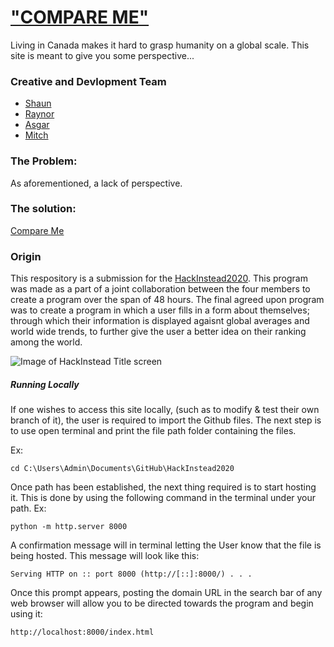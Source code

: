 # ["COMPARE ME"](https://rayelg.github.io/hackinstead2020)
Living in Canada makes it hard to grasp humanity on a global scale.
This site is meant to give you some perspective...

### Creative and Devlopment Team

* [Shaun](https://github.com/knat01)
* [Raynor](https://github.com/RayElg)
* [Asgar](https://github.com/System-out-print-Asgar)
* [Mitch](https://github.com/MitchDorty)

### The Problem:
As aforementioned, a lack of perspective.
### The solution:
[Compare Me](https://rayelg.github.io/hackinstead2020)

### Origin
This respository is a submission for the [HackInstead2020](https://www.hackworks.com/en/hack-instead). 
This program was made as a part of a joint collaboration between the four members to create a program 
over the span of 48 hours. The final agreed upon program was to create a program in which a user 
fills in a form about themselves; through which their information is displayed
agaisnt global averages and world wide trends, to further give the user a better idea on their ranking among
the world.

![Image of HackInstead Title screen](https://cdn.discordapp.com/attachments/697886882255863931/741463634361712651/unknown.png)


##### Running Locally

If one wishes to access this site locally, (such as to modify & test their own branch of it), 
the user is required to import the Github files. The next step is to use open terminal and print the
file path folder containing the files.

Ex:
```
cd C:\Users\Admin\Documents\GitHub\HackInstead2020
```
Once path has been established, the next thing required is to start hosting it. This is done by using the following command in the terminal under your path.
Ex:
```
python -m http.server 8000
```
A confirmation message will in terminal letting the User know that the file is being hosted. This message will look like this:
```
Serving HTTP on :: port 8000 (http://[::]:8000/) . . .
```
Once this prompt appears, posting the domain URL in the search bar of any web browser will allow you to be directed towards the program and begin using it:
```
http://localhost:8000/index.html
```






















